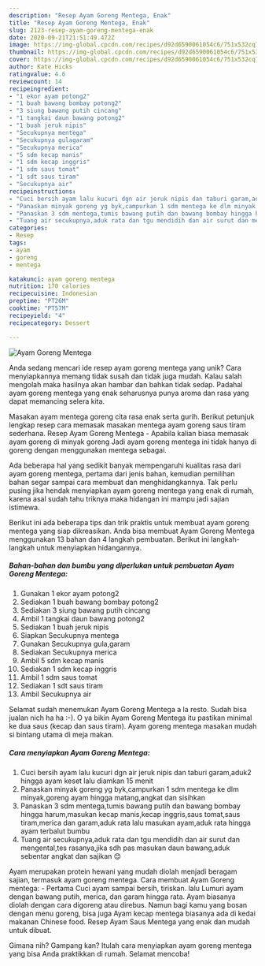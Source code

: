 ```yaml
---
description: "Resep Ayam Goreng Mentega, Enak"
title: "Resep Ayam Goreng Mentega, Enak"
slug: 2123-resep-ayam-goreng-mentega-enak
date: 2020-09-21T21:51:49.472Z
image: https://img-global.cpcdn.com/recipes/d92d6590061054c6/751x532cq70/ayam-goreng-mentega-foto-resep-utama.jpg
thumbnail: https://img-global.cpcdn.com/recipes/d92d6590061054c6/751x532cq70/ayam-goreng-mentega-foto-resep-utama.jpg
cover: https://img-global.cpcdn.com/recipes/d92d6590061054c6/751x532cq70/ayam-goreng-mentega-foto-resep-utama.jpg
author: Kate Hicks
ratingvalue: 4.6
reviewcount: 14
recipeingredient:
- "1 ekor ayam potong2"
- "1 buah bawang bombay potong2"
- "3 siung bawang putih cincang"
- "1 tangkai daun bawang potong2"
- "1 buah jeruk nipis"
- "Secukupnya mentega"
- "Secukupnya gulagaram"
- "Secukupnya merica"
- "5 sdm kecap manis"
- "1 sdm kecap inggris"
- "1 sdm saus tomat"
- "1 sdt saus tiram"
- "Secukupnya air"
recipeinstructions:
- "Cuci bersih ayam lalu kucuri dgn air jeruk nipis dan taburi garam,aduk2 hingga ayam keset lalu diamkan 15 menit"
- "Panaskan minyak goreng yg byk,campurkan 1 sdm mentega ke dlm minyak,goreng ayam hingga matang,angkat dan sisihkan"
- "Panaskan 3 sdm mentega,tumis bawang putih dan bawang bombay hingga harum,masukan kecap manis,kecap inggris,saus tomat,saus tiram,merica dan garam,aduk rata lalu masukan ayam,aduk rata hingga ayam terbalut bumbu"
- "Tuang air secukupnya,aduk rata dan tgu mendidih dan air surut dan mengental,tes rasanya,jika sdh pas masukan daun bawang,aduk sebentar angkat dan sajikan 😊"
categories:
- Resep
tags:
- ayam
- goreng
- mentega

katakunci: ayam goreng mentega 
nutrition: 170 calories
recipecuisine: Indonesian
preptime: "PT26M"
cooktime: "PT57M"
recipeyield: "4"
recipecategory: Dessert

---
```



![Ayam Goreng Mentega](https://img-global.cpcdn.com/recipes/d92d6590061054c6/751x532cq70/ayam-goreng-mentega-foto-resep-utama.jpg)

Anda sedang mencari ide resep ayam goreng mentega yang unik? Cara menyiapkannya memang tidak susah dan tidak juga mudah. Kalau salah mengolah maka hasilnya akan hambar dan bahkan tidak sedap. Padahal ayam goreng mentega yang enak seharusnya punya aroma dan rasa yang dapat memancing selera kita.

Masakan ayam mentega goreng cita rasa enak serta gurih. Berikut petunjuk lengkap resep cara memasak masakan mentega ayam goreng saus tiram sederhana. Resep Ayam Goreng Mentega - Apabila kalian biasa memasak ayam goreng di minyak goreng Jadi ayam goreng mentega ini tidak hanya di goreng dengan menggunakan mentega sebagai.

Ada beberapa hal yang sedikit banyak mempengaruhi kualitas rasa dari ayam goreng mentega, pertama dari jenis bahan, kemudian pemilihan bahan segar sampai cara membuat dan menghidangkannya. Tak perlu pusing jika hendak menyiapkan ayam goreng mentega yang enak di rumah, karena asal sudah tahu triknya maka hidangan ini mampu jadi sajian istimewa.


Berikut ini ada beberapa tips dan trik praktis untuk membuat ayam goreng mentega yang siap dikreasikan. Anda bisa membuat Ayam Goreng Mentega menggunakan 13 bahan dan 4 langkah pembuatan. Berikut ini langkah-langkah untuk menyiapkan hidangannya.

<!--inarticleads1-->

##### Bahan-bahan dan bumbu yang diperlukan untuk pembuatan Ayam Goreng Mentega:

1. Gunakan 1 ekor ayam potong2
1. Sediakan 1 buah bawang bombay potong2
1. Sediakan 3 siung bawang putih cincang
1. Ambil 1 tangkai daun bawang potong2
1. Sediakan 1 buah jeruk nipis
1. Siapkan Secukupnya mentega
1. Gunakan Secukupnya gula,garam
1. Sediakan Secukupnya merica
1. Ambil 5 sdm kecap manis
1. Sediakan 1 sdm kecap inggris
1. Ambil 1 sdm saus tomat
1. Sediakan 1 sdt saus tiram
1. Ambil Secukupnya air


Selamat sudah menemukan Ayam Goreng Mentega a la resto. Sudah bisa jualan nich ha ha :-). O ya bikin Ayam Goreng Mentega itu pastikan minimal ke dua saus (kecap dan saus tiram). Ayam goreng mentega masakan mudah si bintang utama di meja makan. 

<!--inarticleads2-->

##### Cara menyiapkan Ayam Goreng Mentega:

1. Cuci bersih ayam lalu kucuri dgn air jeruk nipis dan taburi garam,aduk2 hingga ayam keset lalu diamkan 15 menit
1. Panaskan minyak goreng yg byk,campurkan 1 sdm mentega ke dlm minyak,goreng ayam hingga matang,angkat dan sisihkan
1. Panaskan 3 sdm mentega,tumis bawang putih dan bawang bombay hingga harum,masukan kecap manis,kecap inggris,saus tomat,saus tiram,merica dan garam,aduk rata lalu masukan ayam,aduk rata hingga ayam terbalut bumbu
1. Tuang air secukupnya,aduk rata dan tgu mendidih dan air surut dan mengental,tes rasanya,jika sdh pas masukan daun bawang,aduk sebentar angkat dan sajikan 😊


Ayam merupakan protein hewani yang mudah diolah menjadi beragam sajian, termasuk ayam goreng mentega. Cara membuat Ayam Goreng mentega: - Pertama Cuci ayam sampai bersih, tiriskan. lalu Lumuri ayam dengan bawang putih, merica, dan garam hingga rata. Ayam biasanya diolah dengan cara digoreng atau direbus. Namun bagi kamu yang bosan dengan menu goreng, bisa juga Ayam kecap mentega biasanya ada di kedai makanan Chinese food. Resep Ayam Saus Mentega yang enak dan mudah untuk dibuat. 

Gimana nih? Gampang kan? Itulah cara menyiapkan ayam goreng mentega yang bisa Anda praktikkan di rumah. Selamat mencoba!
